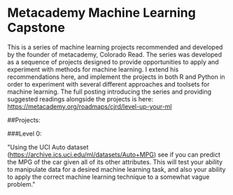 # Metacademy Machine Learning Capstone

This is a series of machine learning projects recommended and developed by the founder of metacademy, Colorado Read. The series was developed as a sequence of projects designed to provide opportunities to apply and experiment with methods for machine learning. I extend his recommendations here, and implement the projects in both R and Python in order to experiment with several different approaches and toolsets for machine learning. The full posting introducing the series and providing suggested readings alongside the projects is here: https://metacademy.org/roadmaps/cjrd/level-up-your-ml

##Projects:

###Level 0:

"Using the UCI Auto dataset (https://archive.ics.uci.edu/ml/datasets/Auto+MPG) see if you can predict the MPG of the car given all of its other attributes. This will test your ability to manipulate data for a desired machine learning task, and also your ability to apply the correct machine learning technique to a somewhat vague problem."

